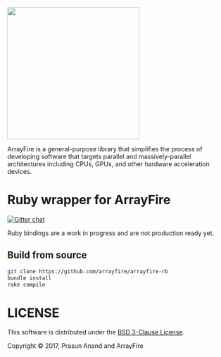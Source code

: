 <a href="http://arrayfire.com/"><img src="http://arrayfire.com/logos/arrayfire_logo_whitebkgnd.png" width="300"></a>

ArrayFire is a general-purpose library that simplifies the process of developing
software that targets parallel and massively-parallel architectures including
CPUs, GPUs, and other hardware acceleration devices.

# Ruby wrapper for ArrayFire

[![Gitter chat](https://badges.gitter.im/gitterHQ/gitter.png)](https://gitter.im/arrayfire/arrayfire-ruby)

Ruby bindings are a work in progress and are not production ready yet.

## Build from source
```sh
git clone https://github.com/arrayfire/arrayfire-rb
bundle install
rake compile
```
# LICENSE

This software is distributed under the [BSD 3-Clause License](LICENSE).

Copyright © 2017, Prasun Anand and ArrayFire
